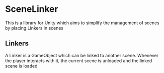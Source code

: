 # SceneLinker
This is a library for Unity which aims to simplify the management of scenes by placing Linkers in scenes

## Linkers
A Linker is a GameObject which can be linked to another scene. Whenever the player interacts with it, the current scene is unloaded and the linked scene is loaded
